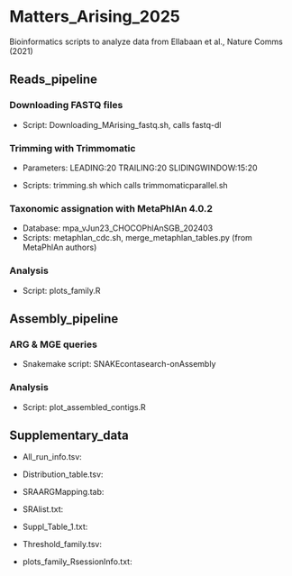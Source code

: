 # Matters_Arising_2025
Bioinformatics scripts to analyze data from Ellabaan et al., Nature Comms (2021)

## Reads_pipeline
### Downloading FASTQ files
- Script: Downloading_MArising_fastq.sh, calls fastq-dl

### Trimming with Trimmomatic
- Parameters:
LEADING:20 TRAILING:20 SLIDINGWINDOW:15:20

- Scripts: trimming.sh which calls trimmomaticparallel.sh

### Taxonomic assignation with MetaPhlAn 4.0.2
- Database: mpa_vJun23_CHOCOPhlAnSGB_202403
- Scripts: metaphlan_cdc.sh, merge_metaphlan_tables.py (from MetaPhlAn authors)

### Analysis
- Script: plots_family.R

## Assembly_pipeline
### ARG & MGE queries
- Snakemake script: SNAKEcontasearch-onAssembly

### Analysis
- Script: plot_assembled_contigs.R

## Supplementary_data
- All_run_info.tsv:

- Distribution_table.tsv:

- SRAARGMapping.tab:

- SRAlist.txt:

- Suppl_Table_1.txt:

- Threshold_family.tsv:

- plots_family_RsessionInfo.txt:

